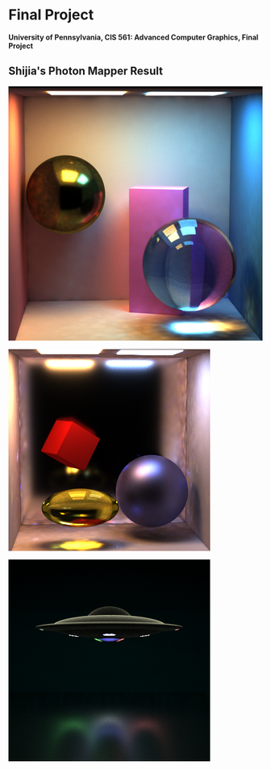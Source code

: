 Final Project
======================

**University of Pennsylvania, CIS 561: Advanced Computer Graphics, Final Project**

Shijia's Photon Mapper Result
------------
![](photonResult1024.png)

![](result50.png)

![](ufo30.png)


